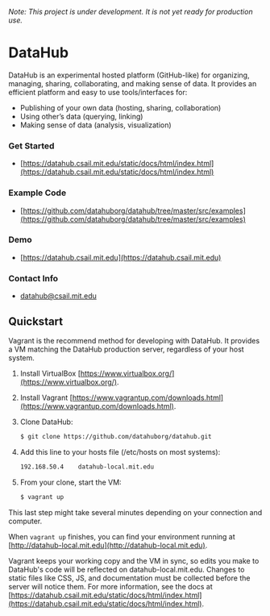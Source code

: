 *Note: This project is under development. It is not yet ready for production use.*

DataHub
===========
DataHub is an experimental hosted platform (GitHub-like) for organizing, managing, sharing, collaborating, and making sense of data. It provides an efficient platform and easy to use tools/interfaces for:

* Publishing of your own data (hosting, sharing, collaboration)
* Using other’s data (querying, linking)
* Making sense of data (analysis, visualization)

### Get Started

+ [https://datahub.csail.mit.edu/static/docs/html/index.html](https://datahub.csail.mit.edu/static/docs/html/index.html)

### Example Code

+ [https://github.com/datahuborg/datahub/tree/master/src/examples](https://github.com/datahuborg/datahub/tree/master/src/examples)

### Demo
+ [https://datahub.csail.mit.edu](https://datahub.csail.mit.edu)

### Contact Info
+ [datahub@csail.mit.edu](mailto:datahub@csail.mit.edu)

## Quickstart

Vagrant is the recommend method for developing with DataHub. It provides a VM matching the DataHub production server, regardless of your host system.

1. Install VirtualBox [https://www.virtualbox.org/](https://www.virtualbox.org/).

1. Install Vagrant [https://www.vagrantup.com/downloads.html](https://www.vagrantup.com/downloads.html).

1. Clone DataHub:
    ```bash
    $ git clone https://github.com/datahuborg/datahub.git
    ```

1. Add this line to your hosts file (/etc/hosts on most systems):
    ```bash
    192.168.50.4    datahub-local.mit.edu
    ```

1. From your clone, start the VM:
    ```bash
    $ vagrant up
    ```

This last step might take several minutes depending on your connection and computer.

When `vagrant up` finishes, you can find your environment running at [http://datahub-local.mit.edu](http://datahub-local.mit.edu).

Vagrant keeps your working copy and the VM in sync, so edits you make to DataHub's code will be reflected on datahub-local.mit.edu. Changes to static files like CSS, JS, and documentation must be collected before the server will notice them. For more information, see the docs at [https://datahub.csail.mit.edu/static/docs/html/index.html](https://datahub.csail.mit.edu/static/docs/html/index.html).